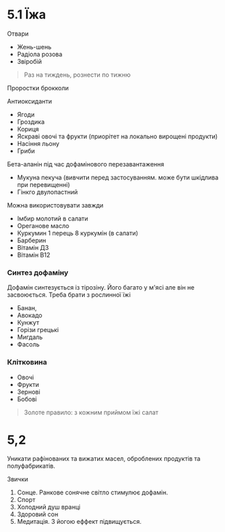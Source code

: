 # 5.1 Їжа

Отвари
* Жень-шень
* Радіола розова
* Звіробій

> Раз на тиждень, рознести по тижню

Проростки брокколи

Антиоксиданти
* Ягоди
* Гроздика
* Кориця
* Яскраві овочі та фрукти (приорітет на локально вирощені продукти)
* Насіння льону
* Гриби

Бета-аланін під час дофамінового перезавантаження
* Мукуна пекуча (вивчити перед застосуванням. може бути шкідлива при перевищенні)
* Гінкго двулопастний

Можна використовувати завжди
* Імбир молотий в салати
* Ореганове масло
* Куркумин 1 перець 8 куркумін (в салати)
* Барберин
* Вітамін Д3
* Вітамін В12


### Синтез дофаміну
Дофамін синтезується із тірозіну. Його  багато у м'ясі але він не засвоюється. Треба брати з рослинної їжі
* Банан,
* Авокадо
* Кунжут
* Горізи грецькі
* Мигдаль
* Фасоль

### Клітковина
* Овочі
* Фрукти
* Зернові
* Бобові

> Золоте правило: з кожним приймом їжі салат

# 5,2

Уникати рафінованих та вижатих масел, оброблених продуктів та полуфабрикатів.

Звички
1. Сонце. Ранкове сонячне світло стимулює дофамін.
2. Спорт
3. Холодний душ вранці
4. Здоровий сон
5. Медитація. З йогою еффект підвищується.